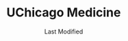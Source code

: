 ---
layout: location-page
date: Last Modified
description: "Local COVID-19 testing is available at UChicago Medicine in Chicago, Illinois, USA."
permalink: "locations/illinois/chicago/uchicago-medicine/"
tags:
  - locations
  - illinois
title: UChicago Medicine
uniqueName: uchicago-medicine
state: Illinois
stateAbbr: IL
hood: "Hyde Park"
address: ""
city: "Chicago"
zip: ""
zipsNearby: "" 
mapUrl: "http://maps.apple.com/?q=UChicago+Medicine&address=,Chicago,Illinois,"
locationType: Drive-thru
phone: "773-702-2800"
website: "https://www.uchicagomedicine.org/patients-visitors/patient-information/coronavirus-information/coronavirus-patient-education"
onlineBooking: undefined
closed: undefined
closedUpdate: May 18th, 2020
notes: "By appointment only. For individuals with symptoms. For all members of the community. Free. Requires phone screen."
days: Weekdays
hours: 9AM-4PM
ctaMessage: Learn more
ctaUrl: "https://www.uchicagomedicine.org/patients-visitors/patient-information/coronavirus-information/coronavirus-patient-education"
---
